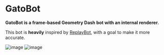 # GatoBot
**GatoBot is a frame-based Geometry Dash bot with an internal renderer.**

This bot is **heavily** inspired by [ReplayBot](https://github.com/matcool/ReplayBot), with a goal to make it more accurate.

![image](https://user-images.githubusercontent.com/57293929/213887369-1842a66b-067e-4d11-8d09-a4f8dda6a936.png)
![image](https://user-images.githubusercontent.com/57293929/213887317-d469f53c-ed6e-4a9b-a426-2600db0331e4.png)
